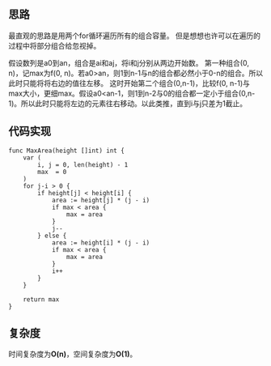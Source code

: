 ## 思路
最直观的思路是用两个for循环遍历所有的组合容量。
但是想想也许可以在遍历的过程中将部分组合给忽视掉。

假设数列是a0到an，组合是ai和aj，将i和j分别从两边开始数。
第一种组合(0, n)，记max为f(0, n)。若a0>an，则1到n-1与n的组合都必然小于0-n的组合。所以此时只能将将右边的值往左移。
这时开始第二个组合(0,n-1)，比较f(0, n-1)与max大小，更细max。假设a0<an-1，则1到n-2与0的组合都一定小于组合(0,n-1)。所以此时只能将左边的元素往右移动。以此类推，直到i与j只差为1截止。

## 代码实现
```golang
func MaxArea(height []int) int {
	var (
		i, j = 0, len(height) - 1
		max  = 0
	)
	for j-i > 0 {
		if height[j] < height[i] {
			area := height[j] * (j - i)
			if max < area {
				max = area
			}
			j--
		} else {
			area := height[i] * (j - i)
			if max < area {
				max = area
			}
			i++
		}
	}

	return max
} 
```

## 复杂度
时间复杂度为**O(n)**，空间复杂度为**O(1)**。
